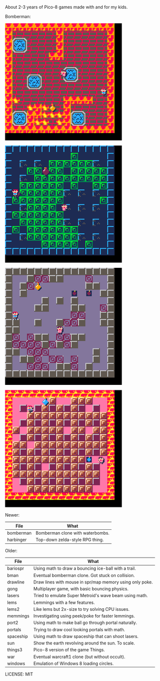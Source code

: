 About 2-3 years of Pico-8 games made with and for my kids.

Bomberman:

![bomberman sshot 1](bomberman_6.gif)

![bomberman sshot 2](bomberman_7.gif)

![bomberman sshot 3](bomberman_8.gif)

![bomberman sshot 4](bomberman_9.gif)

Newer:

| File      | What                             |
| --------- | -------------------------------- |
| bomberman | Bomberman clone with waterbombs. |
| harbinger | Top-down zelda-style RPG thing.  |

Older:

| File      | What                                                     |
| --------- | -------------------------------------------------------- |
| bariospr  | Using math to draw a bouncing ice-ball with a trail.     |
| bman      | Eventual bomberman clone. Got stuck on collision.        |
| drawline  | Draw lines with mouse in spr/map memory using only poke. |
| gong      | Multiplayer game, with basic bouncing physics.           |
| lasers    | Tried to emulate Super Metroid's wave beam using math.   |
| lems      | Lemmings with a few features.                            |
| lems2     | Like lems but 2x-size to try solving CPU issues.         |
| memmings  | Investigating using peek/poke for faster lemmings.       |
| port2     | Using math to make ball go through portal naturally.     |
| portals   | Trying to draw cool looking portals with math.           |
| spaceship | Using math to draw spaceship that can shoot lasers.      |
| sun       | Show the earth revolving around the sun. To scale.       |
| things3   | Pico-8 version of the game Things.                       |
| war       | Eventual warcraft1 clone (but without occult).           |
| windows   | Emulation of Windows 8 loading circles.                  |

LICENSE: MIT
